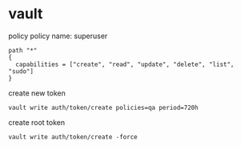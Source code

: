 # vault


policy policy name: superuser
```
path "*"
{
  capabilities = ["create", "read", "update", "delete", "list", "sudo"]
}
```

create new token
```
vault write auth/token/create policies=qa period=720h
```

create root token
```
vault write auth/token/create -force
```



